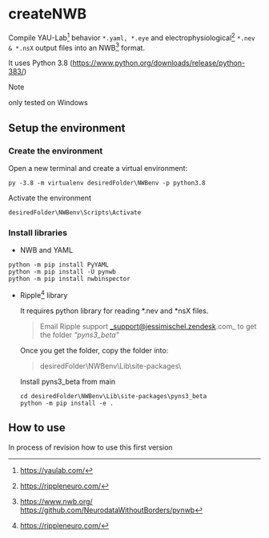 # createNWB

Compile YAU-Lab[^1] behavior  `*.yaml, *.eye` and electrophysiological[^2] `*.nev & *.nsX` output files into an NWB[^3] format.
[^1]: https://yaulab.com/
[^2]: https://rippleneuro.com/
[^3]: https://www.nwb.org/<br />https://github.com/NeurodataWithoutBorders/pynwb

It uses Python 3.8 (https://www.python.org/downloads/release/python-383/)
> [!NOTE]
> only tested on Windows

## Setup the environment
### Create the environment
Open a new terminal and create a virtual environment:
```
py -3.8 -m virtualenv desiredFolder\NWBenv -p python3.8
```

Activate the environment
```
desiredFolder\NWBenv\Scripts\Activate
```

### Install libraries
* NWB and YAML 
```
python -m pip install PyYAML
python -m pip install -U pynwb
python -m pip install nwbinspector
```

* Ripple[^2] library

  It requires python library for reading *.nev and *nsX files.<br />
  >Email Ripple support _support@jessimischel.zendesk.com_ to get the folder _"pyns3_beta"_
  
  Once you get the folder, copy the folder into:
  >desiredFolder\NWBenv\Lib\site-packages\

  Install pyns3_beta from main
  ```
  cd desiredFolder\NWBenv\Lib\site-packages\pyns3_beta
  python -m pip install -e .
  ```


## How to use

In process of revision how to use this first version

